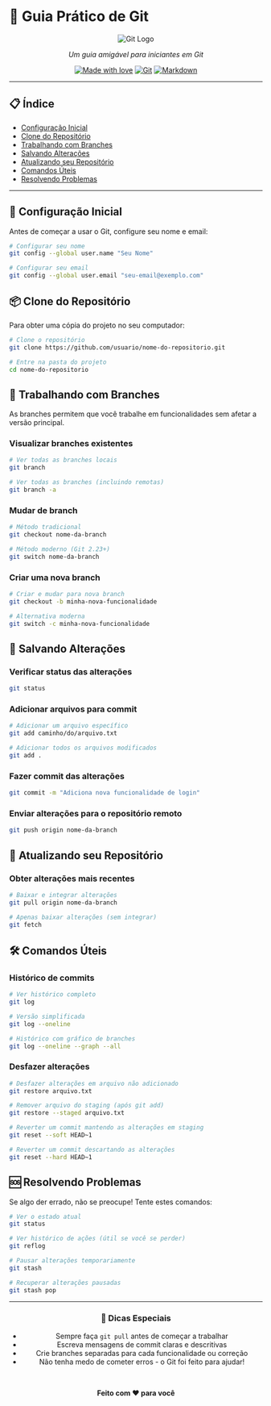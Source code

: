 # 🚀 Guia Prático de Git

<div align="center">
  
  ![Git Logo](https://git-scm.com/images/logos/downloads/Git-Logo-2Color.png)
  
  *Um guia amigável para iniciantes em Git*
  
  [![Made with love](https://img.shields.io/badge/Made%20with-%E2%9D%A4-red.svg)](https://shields.io/) 
  [![Git](https://img.shields.io/badge/Git-2.37+-blue.svg)](https://git-scm.com/) 
  [![Markdown](https://img.shields.io/badge/Markdown-1.0.1-lightgrey.svg)](https://daringfireball.net/projects/markdown/)

</div>

---

## 📋 Índice

- [Configuração Inicial](#-configuração-inicial)
- [Clone do Repositório](#-clone-do-repositório)
- [Trabalhando com Branches](#-trabalhando-com-branches)
- [Salvando Alterações](#-salvando-alterações)
- [Atualizando seu Repositório](#-atualizando-seu-repositório)
- [Comandos Úteis](#-comandos-úteis)
- [Resolvendo Problemas](#-resolvendo-problemas)

---

## 🔧 Configuração Inicial

Antes de começar a usar o Git, configure seu nome e email:

```bash
# Configurar seu nome
git config --global user.name "Seu Nome"

# Configurar seu email
git config --global user.email "seu-email@exemplo.com"
```

## 📦 Clone do Repositório

Para obter uma cópia do projeto no seu computador:

```bash
# Clone o repositório
git clone https://github.com/usuario/nome-do-repositorio.git

# Entre na pasta do projeto
cd nome-do-repositorio
```

## 🌿 Trabalhando com Branches

As branches permitem que você trabalhe em funcionalidades sem afetar a versão principal.

### Visualizar branches existentes
```bash
# Ver todas as branches locais
git branch

# Ver todas as branches (incluindo remotas)
git branch -a
```

### Mudar de branch
```bash
# Método tradicional
git checkout nome-da-branch

# Método moderno (Git 2.23+)
git switch nome-da-branch
```

### Criar uma nova branch
```bash
# Criar e mudar para nova branch
git checkout -b minha-nova-funcionalidade

# Alternativa moderna
git switch -c minha-nova-funcionalidade
```

## 💾 Salvando Alterações

### Verificar status das alterações
```bash
git status
```

### Adicionar arquivos para commit
```bash
# Adicionar um arquivo específico
git add caminho/do/arquivo.txt

# Adicionar todos os arquivos modificados
git add .
```

### Fazer commit das alterações
```bash
git commit -m "Adiciona nova funcionalidade de login"
```

### Enviar alterações para o repositório remoto
```bash
git push origin nome-da-branch
```

## 🔄 Atualizando seu Repositório

### Obter alterações mais recentes
```bash
# Baixar e integrar alterações
git pull origin nome-da-branch

# Apenas baixar alterações (sem integrar)
git fetch
```

## 🛠️ Comandos Úteis

### Histórico de commits
```bash
# Ver histórico completo
git log

# Versão simplificada
git log --oneline

# Histórico com gráfico de branches
git log --oneline --graph --all
```

### Desfazer alterações
```bash
# Desfazer alterações em arquivo não adicionado
git restore arquivo.txt

# Remover arquivo do staging (após git add)
git restore --staged arquivo.txt

# Reverter um commit mantendo as alterações em staging
git reset --soft HEAD~1

# Reverter um commit descartando as alterações
git reset --hard HEAD~1
```

## 🆘 Resolvendo Problemas

Se algo der errado, não se preocupe! Tente estes comandos:

```bash
# Ver o estado atual
git status

# Ver histórico de ações (útil se você se perder)
git reflog

# Pausar alterações temporariamente
git stash

# Recuperar alterações pausadas
git stash pop
```

---

<div align="center">
  
  ### 💖 Dicas Especiais
  
  * Sempre faça `git pull` antes de começar a trabalhar
  * Escreva mensagens de commit claras e descritivas
  * Crie branches separadas para cada funcionalidade ou correção
  * Não tenha medo de cometer erros - o Git foi feito para ajudar!

  <br>
  
  **Feito com ❤️ para você**
  
</div>
